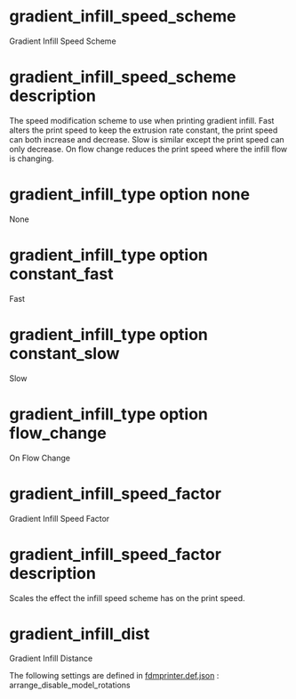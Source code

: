 

# gradient_infill_speed_scheme
Gradient Infill Speed Scheme


# gradient_infill_speed_scheme description
The speed modification scheme to use when printing gradient infill. Fast alters the print speed to keep the extrusion rate constant, the print speed can both increase and decrease. Slow is similar except the print speed can only decrease. On flow change reduces the print speed where the infill flow is changing.


# gradient_infill_type option none
None


# gradient_infill_type option constant_fast
Fast


# gradient_infill_type option constant_slow
Slow


# gradient_infill_type option flow_change
On Flow Change


# gradient_infill_speed_factor
Gradient Infill Speed Factor


# gradient_infill_speed_factor description
Scales the effect the infill speed scheme has on the print speed.


# gradient_infill_dist
Gradient Infill Distance


The following settings are defined in [fdmprinter.def.json](https://github.com/smartavionics/Cura/blob/mb-master/resources/definitions/fdmprinter.def.json) : arrange_disable_model_rotations


